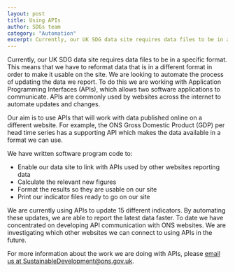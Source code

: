 ```yaml
---
layout: post
title: Using APIs
author: SDGs team
category: "Automation"
excerpt: Currently, our UK SDG data site requires data files to be in a specific format. This means that we have to reformat data that is in a different format in order to make it usable on the site. We are looking to automate the process of updating the data we report.
---
```


Currently, our UK SDG data site requires data files to be in a specific format. This means that we have to reformat data that is in a different format in order to make it usable on the site. We are looking to automate the process of updating the data we report. To do this we are working with Application Programming Interfaces (APIs), which allows two software applications to communicate. APIs are commonly used by websites across the internet to automate updates and changes.

Our aim is to use APIs that will work with data published online on a different website. For example, the ONS Gross Domestic Product (GDP) per head time series has a supporting API which makes the data available in a format we can use.

We have written software program code to:
-	Enable our data site to link with APIs used by other websites reporting data
-	Calculate the relevant new figures
-	Format the results so they are usable on our site
-	Print our indicator files ready to go on our site

We are currently using APIs to update 15 different indicators. By automating these updates, we are able to report the latest data faster. To date we have concentrated on developing API communication with ONS websites. We are investigating which other websites we can connect to using APIs in the future.

For more information about the work we are doing with APIs, please <i class="fa fa-envelope"></i> [email us at SustainableDevelopment@ons.gov.uk](mailto:SustainableDevelopment@ons.gov.uk).
